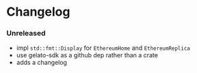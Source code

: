 # Changelog

### Unreleased

- impl `std::fmt::Display` for `EthereumHome` and `EthereumReplica`
- use gelato-sdk as a github dep rather than a crate
- adds a changelog
